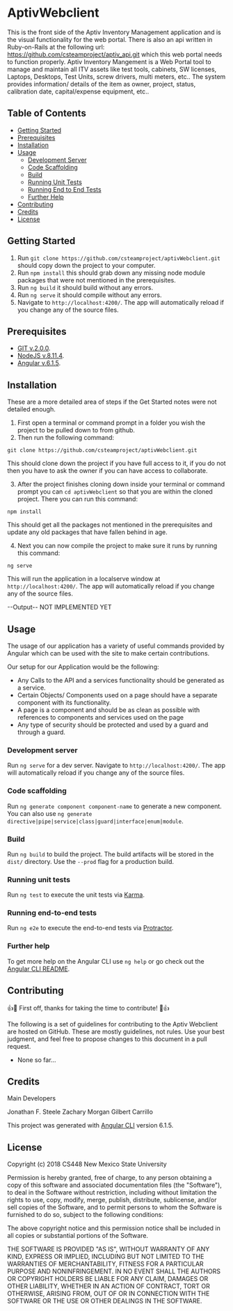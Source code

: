 # AptivWebclient

This is the front side of the Aptiv Inventory Management application and is the visual functionality for the web portal. There is also an api written in Ruby-on-Rails at the following url: https://github.com/csteamproject/aptiv_api.git which this web portal needs to function properly. Aptiv Inventory Mangement is a Web Portal tool to manage and maintain all ITV assets like test tools, cabinets, SW licenses, Laptops, Desktops, Test Units, screw drivers, multi meters, etc.. The system provides information/ details of the item as owner, project, status, calibration date, capital/expense equipment, etc..

## Table of Contents  
- [Getting Started](#getting-started)
- [Prerequisites](#prerequisites)
- [Installation](#installation)
- [Usage](#usage)
    - [Development Server](#development-server)
    - [Code Scaffolding](#code-scaffolding)
    - [Build](#build)
    - [Running Unit Tests](#running-unit-tests)
    - [Running End to End Tests](#running-end-to-end-tests)
    - [Further Help](#further-help)
- [Contributing](#contributing)
- [Credits](#credits)
- [License](#license)

## Getting Started

1. Run `git clone https://github.com/csteamproject/aptivWebclient.git` should copy down the project to your computer.
2. Run `npm install` this should grab down any missing node module packages that were not mentioned in the prerequisites.
3. Run `ng build` it should build without any errors.
4. Run `ng serve` it should compile without any errors.
5. Navigate to `http://localhost:4200/`. The app will automatically reload if you change any of the source files.

## Prerequisites

- [GIT v.2.0.0](https://git-scm.com/book/en/v2/Getting-Started-Installing-Git).
- [NodeJS v.8.11.4](https://nodejs.org/en/download/).
- [Angular v.6.1.5](https://www.npmjs.com/package/@angular/cli).

## Installation
These are a more detailed area of steps if the Get Started notes were not detailed enough.

1. First open a terminal or command prompt in a folder you wish the project to be pulled down to from github.
2. Then run the following command:

```
git clone https://github.com/csteamproject/aptivWebclient.git
```

This should clone down the project if you have full access to it, if you do not then you have to ask the owner if you can have access to collaborate.

3. After the project finishes cloning down inside your terminal or command prompt you can `cd aptivWebclient` so that you are within the cloned project. There you can run this command:


```
npm install
```

This should get all the packages not mentioned in the prerequisites and update any old packages that have fallen behind in age.

4. Next you can now compile the project to make sure it runs by running this command:

```
ng serve
```

This will run the application in a localserve window at `http://localhost:4200/`. The app will automatically reload if you change any of the source files.

--Output--
NOT IMPLEMENTED YET

## Usage
The usage of our application has a variety of useful commands provided by Angular which can be used with the site to make certain contributions.

Our setup for our Application would be the following:

- Any Calls to the API and a services functionality should be generated as a service.
- Certain Objects/ Components used on a page should have a separate component with its functionality.
- A page is a component and should be as clean as possible with references to components and services used on the page
- Any type of security should be protected and used by a guard and through a guard.

### Development server

Run `ng serve` for a dev server. Navigate to `http://localhost:4200/`. The app will automatically reload if you change any of the source files.

### Code scaffolding

Run `ng generate component component-name` to generate a new component. You can also use `ng generate directive|pipe|service|class|guard|interface|enum|module`.

### Build

Run `ng build` to build the project. The build artifacts will be stored in the `dist/` directory. Use the `--prod` flag for a production build.

### Running unit tests

Run `ng test` to execute the unit tests via [Karma](https://karma-runner.github.io).

### Running end-to-end tests

Run `ng e2e` to execute the end-to-end tests via [Protractor](http://www.protractortest.org/).

### Further help

To get more help on the Angular CLI use `ng help` or go check out the [Angular CLI README](https://github.com/angular/angular-cli/blob/master/README.md).

## Contributing

:+1::tada: First off, thanks for taking the time to contribute! :tada::+1:

The following is a set of guidelines for contributing to the Aptiv Webclient are hosted on GitHub. These are mostly guidelines, not rules. Use your best judgment, and feel free to propose changes to this document in a pull request.

- None so far...

## Credits

Main Developers

Jonathan F. Steele
Zachary Morgan
Gilbert Carrillo

This project was generated with [Angular CLI](https://github.com/angular/angular-cli) version 6.1.5.


## License

Copyright (c) 2018 CS448 New Mexico State University

Permission is hereby granted, free of charge, to any person obtaining
a copy of this software and associated documentation files (the
"Software"), to deal in the Software without restriction, including
without limitation the rights to use, copy, modify, merge, publish,
distribute, sublicense, and/or sell copies of the Software, and to
permit persons to whom the Software is furnished to do so, subject to
the following conditions:

The above copyright notice and this permission notice shall be
included in all copies or substantial portions of the Software.

THE SOFTWARE IS PROVIDED "AS IS", WITHOUT WARRANTY OF ANY KIND,
EXPRESS OR IMPLIED, INCLUDING BUT NOT LIMITED TO THE WARRANTIES OF
MERCHANTABILITY, FITNESS FOR A PARTICULAR PURPOSE AND
NONINFRINGEMENT. IN NO EVENT SHALL THE AUTHORS OR COPYRIGHT HOLDERS BE
LIABLE FOR ANY CLAIM, DAMAGES OR OTHER LIABILITY, WHETHER IN AN ACTION
OF CONTRACT, TORT OR OTHERWISE, ARISING FROM, OUT OF OR IN CONNECTION
WITH THE SOFTWARE OR THE USE OR OTHER DEALINGS IN THE SOFTWARE.

